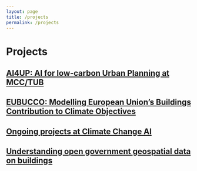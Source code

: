 ```yaml
---
layout: page
title: /projects
permalink: /projects
---
```


# Projects

## [AI4UP: AI for low-carbon Urban Planning at MCC/TUB](https://www.mcc-berlin.net/forschung/projekte/ai4up.html) 

## [EUBUCCO: Modelling European Union’s Buildings Contribution to Climate Objectives](proj-eubucco)

## [Ongoing projects at Climate Change AI](proj-ccai)

## [Understanding open government geospatial data on buildings](https://ual.sg/project/ogbd/)